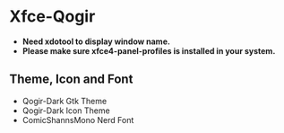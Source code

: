# Xfce-Qogir

- **Need xdotool to display window name.**
- **Please make sure xfce4-panel-profiles is installed in your system.**

## Theme, Icon and Font
- Qogir-Dark Gtk Theme
- Qogir-Dark Icon Theme 
- ComicShannsMono Nerd Font
